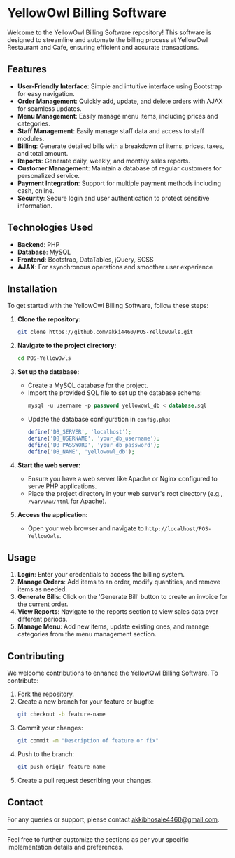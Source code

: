 # YellowOwl Billing Software

Welcome to the YellowOwl Billing Software repository! This software is designed to streamline and automate the billing process at YellowOwl Restaurant and Cafe, ensuring efficient and accurate transactions.

## Features

- **User-Friendly Interface**: Simple and intuitive interface using Bootstrap for easy navigation.
- **Order Management**: Quickly add, update, and delete orders with AJAX for seamless updates.
- **Menu Management**: Easily manage menu items, including prices and categories.
- **Staff Management**: Easily manage staff data and access to staff modules.
- **Billing**: Generate detailed bills with a breakdown of items, prices, taxes, and total amount.
- **Reports**: Generate daily, weekly, and monthly sales reports.
- **Customer Management**: Maintain a database of regular customers for personalized service.
- **Payment Integration**: Support for multiple payment methods including cash, online.
- **Security**: Secure login and user authentication to protect sensitive information.

## Technologies Used

- **Backend**: PHP
- **Database**: MySQL
- **Frontend**: Bootstrap, DataTables, jQuery, SCSS
- **AJAX**: For asynchronous operations and smoother user experience

## Installation

To get started with the YellowOwl Billing Software, follow these steps:

1. **Clone the repository:**
   ```bash
   git clone https://github.com/akki4460/POS-YellowOwls.git
   ```

2. **Navigate to the project directory:**
   ```bash
   cd POS-YellowOwls
   ```

3. **Set up the database:**
   - Create a MySQL database for the project.
   - Import the provided SQL file to set up the database schema:
     ```sql
     mysql -u username -p password yellowowl_db < database.sql
     ```
   - Update the database configuration in `config.php`:
     ```php
     define('DB_SERVER', 'localhost');
     define('DB_USERNAME', 'your_db_username');
     define('DB_PASSWORD', 'your_db_password');
     define('DB_NAME', 'yellowowl_db');
     ```

4. **Start the web server:**
   - Ensure you have a web server like Apache or Nginx configured to serve PHP applications.
   - Place the project directory in your web server's root directory (e.g., `/var/www/html` for Apache).

5. **Access the application:**
   - Open your web browser and navigate to `http://localhost/POS-YellowOwls`.

## Usage

1. **Login**: Enter your credentials to access the billing system.
2. **Manage Orders**: Add items to an order, modify quantities, and remove items as needed.
3. **Generate Bills**: Click on the 'Generate Bill' button to create an invoice for the current order.
4. **View Reports**: Navigate to the reports section to view sales data over different periods.
5. **Manage Menu**: Add new items, update existing ones, and manage categories from the menu management section.

## Contributing

We welcome contributions to enhance the YellowOwl Billing Software. To contribute:

1. Fork the repository.
2. Create a new branch for your feature or bugfix:
   ```bash
   git checkout -b feature-name
   ```
3. Commit your changes:
   ```bash
   git commit -m "Description of feature or fix"
   ```
4. Push to the branch:
   ```bash
   git push origin feature-name
   ```
5. Create a pull request describing your changes.


## Contact

For any queries or support, please contact akkibhosale4460@gmail.com.

---

Feel free to further customize the sections as per your specific implementation details and preferences.
